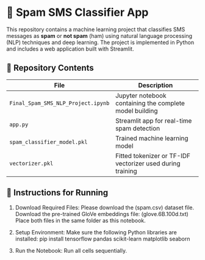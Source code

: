 # 📩 Spam SMS Classifier App

This repository contains a machine learning project that classifies SMS messages as **spam** or **not spam** (ham) using natural language processing (NLP) techniques and deep learning. The project is implemented in Python and includes a web application built with Streamlit.

## 📁 Repository Contents

| File | Description |
|------|-------------|
| `Final_Spam_SMS_NLP_Project.ipynb` | Jupyter notebook containing the complete model building |
| `app.py` | Streamlit app for real-time spam detection |
| `spam_classifier_model.pkl` | Trained machine learning model |
| `vectorizer.pkl` | Fitted tokenizer or TF-IDF vectorizer used during training |

## 📂 Instructions for Running
 
1. Download Required Files:
   Please download the (spam.csv) dataset file.
   Download the pre-trained GloVe embeddings file: (glove.6B.100d.txt) 
   Place both files in the same folder as this notebook.

2. Setup Environment:
   Make sure the following Python libraries are installed:
   pip install tensorflow pandas scikit-learn matplotlib seaborn

3. Run the Notebook:
   Run all cells sequentially.
